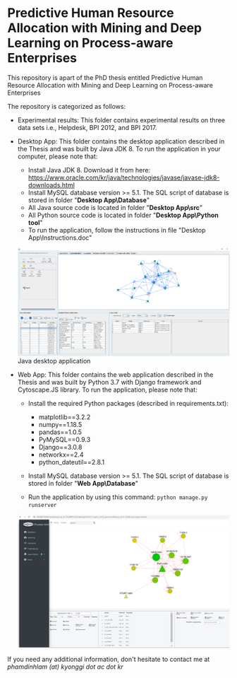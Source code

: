 # Predictive Human Resource Allocation with Mining and Deep Learning on Process-aware Enterprises
This repository is apart of the PhD thesis entitled Predictive Human Resource Allocation with Mining and Deep Learning on Process-aware Enterprises

The repository is categorized as follows:
- Experimental results: This folder contains experimental results on three data sets i.e., Helpdesk, BPI 2012, and BPI 2017.
- Desktop App: This folder contains the desktop application described in the Thesis and was built by Java JDK 8. 
To run the application in your computer, please note that: 
    + Install Java JDK 8. Download it from here: https://www.oracle.com/kr/java/technologies/javase/javase-jdk8-downloads.html
    + Install MySQL database version >= 5.1. The SQL script of database is stored in folder "**Desktop App\Database**"
    + All Java source code is located in folder "**Desktop App\src**"
    + All Python source code is located in folder "**Desktop App\Python tool**"
    + To run the application, follow the instructions in file "Desktop App\Instructions.doc" 
    
    ![Desktop Application](./Images/DesktopUI1.png)
    Java desktop application 

- Web App: This folder contains the web application described in the Thesis and was built by Python 3.7 with Django framework and Cytoscape.JS library. 
To run the application, please note that:
    + Install the required Python packages (described in requirements.txt):
        + matplotlib==3.2.2
        + numpy==1.18.5
        + pandas==1.0.5
        + PyMySQL==0.9.3
        + Django==3.0.8
        + networkx==2.4
        + python_dateutil==2.8.1
        
     + Install MySQL database version >= 5.1. The SQL script of database is stored in folder "**Web App\Database**"
     + Run the application by using this command: `python manage.py runserver`
    
    ![Web Application](./Images/WebUI1.png)
     
If you need any additional information, don't hesitate to contact me at _phamdinhlam (at) kyonggi dot ac dot kr_
 
